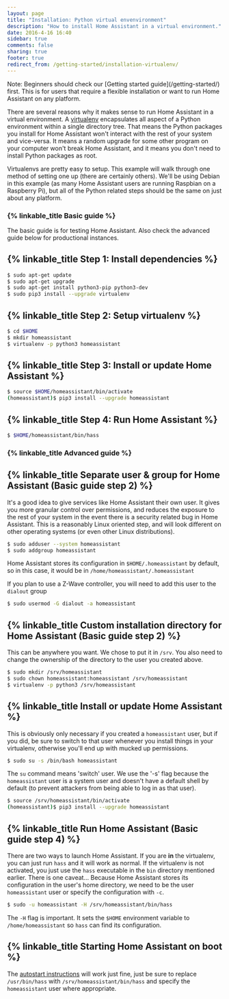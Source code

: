 ```yaml
---
layout: page
title: "Installation: Python virtual envenvironment"
description: "How to install Home Assistant in a virtual environment."
date: 2016-4-16 16:40
sidebar: true
comments: false
sharing: true
footer: true
redirect_from: /getting-started/installation-virtualenv/
---
```

<p class='note'>
Note: Beginners should check our [Getting started guide](/getting-started/) first. This is for users that require a flexible installation or want to run Home Assistant on any platform.
<p class='note'>

There are several reasons why it makes sense to run Home Assistant in a virtual environment. A [virtualenv](https://virtualenv.pypa.io/en/latest/) encapsulates all aspect of a Python environment within a single directory tree. That means the Python packages you install for Home Assistant won't interact with the rest of your system and vice-versa. It means a random upgrade for some other program on your computer won't break Home Assistant, and it means you don't need to install Python packages as root.

Virtualenvs are pretty easy to setup. This example will walk through one method of setting one up (there are certainly others). We'll be using Debian in this example (as many Home Assistant users are running Raspbian on a Raspberry Pi), but all of the Python related steps should be the same on just about any platform.

### {% linkable_title Basic guide %}

The basic guide is for testing Home Assistant. Also check the advanced guide below for productional instances.

## {% linkable_title Step 1: Install dependencies %}

```bash
$ sudo apt-get update
$ sudo apt-get upgrade
$ sudo apt-get install python3-pip python3-dev
$ sudo pip3 install --upgrade virtualenv
```

## {% linkable_title Step 2: Setup virtualenv %}

```bash
$ cd $HOME
$ mkdir homeassistant
$ virtualenv -p python3 homeassistant
```

## {% linkable_title Step 3: Install or update Home Assistant %}

```bash
$ source $HOME/homeassistant/bin/activate
(homeassistant)$ pip3 install --upgrade homeassistant
```

## {% linkable_title Step 4: Run Home Assistant %}

```bash
$ $HOME/homeassistant/bin/hass
```

### {% linkable_title Advanced guide %}
## {% linkable_title Separate user & group for Home Assistant (Basic guide step 2) %}

It's a good idea to give services like Home Assistant their own user. It gives you more granular control over permissions, and reduces the exposure to the rest of your system in the event there is a security related bug in Home Assistant. This is a reasonably Linux oriented step, and will look different on other operating systems (or even other Linux distributions).

```bash
$ sudo adduser --system homeassistant
$ sudo addgroup homeassistant
```

Home Assistant stores its configuration in `$HOME/.homeassistant` by default, so in this case, it would be in `/home/homeassistant/.homeassistant`

If you plan to use a Z-Wave controller, you will need to add this user to the `dialout` group

```bash
$ sudo usermod -G dialout -a homeassistant
```

## {% linkable_title Custom installation directory for Home Assistant (Basic guide step 2) %}

This can be anywhere you want.  We chose to put it in `/srv`. You also need to change the ownership of the directory to the user you created above.

```bash
$ sudo mkdir /srv/homeassistant
$ sudo chown homeassistant:homeassistant /srv/homeassistant
$ virtualenv -p python3 /srv/homeassistant
```

## {% linkable_title Install or update Home Assistant %}

This is obviously only necessary if you created a `homeassistant` user, but if you did, be sure to switch to that user whenever you install things in your virtualenv, otherwise you'll end up with mucked up permissions.

```bash
$ sudo su -s /bin/bash homeassistant
```

The `su` command means 'switch' user. We use the '-s' flag because the `homeassistant` user is a system user and doesn't have a default shell by default (to prevent attackers from being able to log in as that user).

```bash
$ source /srv/homeassistant/bin/activate
(homeassistant)$ pip3 install --upgrade homeassistant
```

## {% linkable_title Run Home Assistant (Basic guide step 4) %}

There are two ways to launch Home Assistant. If you are **in** the virtualenv, you can just run `hass` and it will work as normal. If the virtualenv is not activated, you just use the `hass` executable in the `bin` directory mentioned earlier. There is one caveat... Because Home Assistant stores its configuration in the user's home directory, we need to be the user `homeassistant` user or specify the configuration with `-c`.

```bash
$ sudo -u homeassistant -H /srv/homeassistant/bin/hass
```

The `-H` flag is important. It sets the `$HOME` environment variable to `/home/homeassistant` so `hass` can find its configuration.

## {% linkable_title Starting Home Assistant on boot %}

The [autostart instructions](/getting-started/autostart/) will work just fine, just be sure to replace `/usr/bin/hass` with `/srv/homeassistant/bin/hass` and specify the `homeassistant` user where appropriate.
